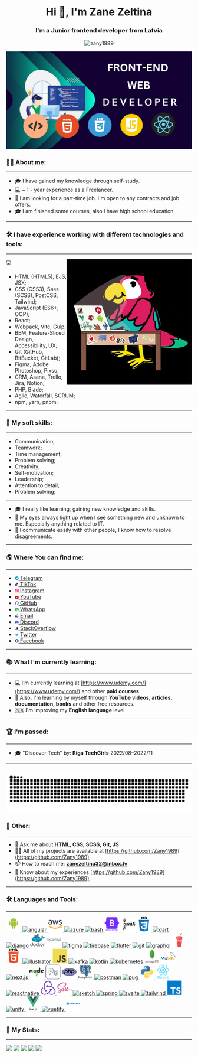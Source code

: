 <!--suppress ALL -->
<h1 align="center">Hi 👋, I'm Zane Zeltina</h1>
<h3 align="center">I'm a Junior frontend developer from Latvia</h3>

<p align="center"> <img src="https://komarev.com/ghpvc/?username=zany1989&label=Profile%20views&color=0e75b6&style=flat" alt="zany1989" /> </p>

![](assets/main-bg.png)

### 👩🏻 About me:
___
* 🎓 I have gained my knowledge through self-study.
* 💻 ~ 1 - year experience as a Freelancer.
* 💼 I am looking for a part-time job. I'm open to any contracts and job offers.
* 🎓 I am finished some courses, also I have high school education.
___
### 🛠️ I have experience working with different **technologies** and **tools**:
___
💻<img align="right" width="340" alt="coding-bird" src="assets/coding-bird.gif" />
  - HTML (HTML5), EJS, JSX;
  - CSS (CSS3), Sass (SCSS), PostCSS, Tailwind;
  - JavaScript (ES6+, OOP);
  - React;
  - Webpack, Vite, Gulp;
  - BEM, Feature-Sliced Design, Accessibility, UX;
  - Git (GitHub, BitBucket, GitLab);
  - Figma, Adobe Photoshop, Pixso;
  - CRM, Asana, Trello, Jira, Notion;
  - PHP, Blade;
  - Agile, Waterfall, SCRUM;
  - npm, yarn, pnpm;
___
### 🔑 My soft skills:
___
  - Communication;
  - Teamwork;
  - Time management;
  - Problem solving;
  - Creativity;
  - Self-motivation;
  - Leadership;
  - Attention to detail;
  - Problem solving;
___
* 🎓 I really like learning, gaining new knowledge and skills.
* 👀 My eyes always light up when I see something new and unknown to me. Especially 
  anything related to IT.
* 💬 I communicate easily with other people, I know how to resolve disagreements.
___
### 🌎 Where You can find me:
___
- <img src="assets/icons/platforms/telegram.svg" width="10"/><a href="https://t.me/Zany1989" target="_blank"> Telegram</a>
- <img src="assets/icons/platforms/tiktok.svg" width="10"/><a href="https://www.tiktok.com/@aleksanderlamkov" target="_blank"> TikTok</a>
- <img src="assets/icons/platforms/instagram.svg" width="10"/><a href="https://www.instagram.com/zanezeltina32/" target="_blank"> Instagram</a>
- <img src="assets/icons/platforms/youtube.svg" width="10"/><a href="https://www.youtube.com/@AleksanderLamkov" target="_blank"> YouTube</a>
- <img src="assets/icons/platforms/github.svg" width="10"/><a href="https://github.com/Zany1989" target="_blank"> GitHub</a>
- <img src="assets/icons/platforms/whatsapp.svg" width="10"/><a href="https://wa. me/3712909120" target="_blank"> WhatsApp</a>
- <img src="assets/icons/platforms/email.svg" width="10"/><a href="mailto:zanezeltina32@inbox.lv" target="_blank"> Email</a>
- <img src="assets/icons/platforms/discord.svg" width="10"/><a href="https://discord.gg/4b2c5e3f" target="_blank"> Discord</a>
- <img src="assets/icons/platforms/stackoverflow.svg" width="10"/><a href="https://stackoverflow.com/users/21370151/zany1919" target="_blank"> StackOverflow</a>
- <img src="assets/icons/platforms/twitter.svg" width="10"/><a href="https://x.com/ZaneZeltina35" target="_blank"> Twitter</a>
- <img src="assets/icons/platforms/facebook.svg" width="10"/><a href="https://www.facebook.com/aleksander.lamkov" target="_blank"> Facebook</a>
___
### 📚 What I'm currently learning:
___
- 💻 I’m currently learning at [https://www.udemy.com/](https://www.udemy.com/) and
  other **paid courses**
- 📑 Also, I'm learning by myself through **YouTube videos, articles, documentation, 
  books** and other free resources.
- 🇬🇧 I'm improving my **English language** level
___
### 🏆 I'm passed:
___
- 🎓 "Discover Tech" by: **Riga TechGirls** 2022/08–2022/11
___
###

<p align="center">
 <img width="600" src="assets/github-snake.svg" alt="snake"/>
</p>

### 🔖 Other:
___
- 💬 Ask me about **HTML, CSS, SCSS, Git, JS**
- 👨‍💻 All of my projects are available at [https://github.com/Zany1989](https://github.com/Zany1989)
- 📫 How to reach me: **zanezeltina32@inbox.lv**
- 📄 Know about my experiences [https://github.com/Zany1989](https://github.com/Zany1989)
___
### 🛠️ Languages and Tools:
___
<p align="left"> <a href="https://developer.android.com" target="_blank" 
rel="noreferrer"> <img src="https://raw.githubusercontent.com/devicons/devicon/master/icons/android/android-original-wordmark.svg" alt="android" width="40" height="40"/> </a> <a href="https://angular.io" target="_blank" rel="noreferrer"> <img src="https://angular.io/assets/images/logos/angular/angular.svg" alt="angular" width="40" height="40"/> </a> <a href="https://aws.amazon.com" target="_blank" rel="noreferrer"> <img src="https://raw.githubusercontent.com/devicons/devicon/master/icons/amazonwebservices/amazonwebservices-original-wordmark.svg" alt="aws" width="40" height="40"/> </a> <a href="https://azure.microsoft.com/en-in/" target="_blank" rel="noreferrer"> <img src="https://www.vectorlogo.zone/logos/microsoft_azure/microsoft_azure-icon.svg" alt="azure" width="40" height="40"/> </a> <a href="https://www.gnu.org/software/bash/" target="_blank" rel="noreferrer"> <img src="https://www.vectorlogo.zone/logos/gnu_bash/gnu_bash-icon.svg" alt="bash" width="40" height="40"/> </a> <a href="https://getbootstrap.com" target="_blank" rel="noreferrer"> <img src="https://raw.githubusercontent.com/devicons/devicon/master/icons/bootstrap/bootstrap-plain-wordmark.svg" alt="bootstrap" width="40" height="40"/> </a> <a href="https://canvasjs.com" target="_blank" rel="noreferrer"> <img src="https://raw.githubusercontent.com/Hardik0307/Hardik0307/master/assets/canvasjs-charts.svg" alt="canvasjs" width="40" height="40"/> </a> <a href="https://www.w3schools.com/css/" target="_blank" rel="noreferrer"> <img src="https://raw.githubusercontent.com/devicons/devicon/master/icons/css3/css3-original-wordmark.svg" alt="css3" width="40" height="40"/> </a> <a href="https://dart.dev" target="_blank" rel="noreferrer"> <img src="https://www.vectorlogo.zone/logos/dartlang/dartlang-icon.svg" alt="dart" width="40" height="40"/> </a> <a href="https://www.djangoproject.com/" target="_blank" rel="noreferrer"> <img src="https://cdn.worldvectorlogo.com/logos/django.svg" alt="django" width="40" height="40"/> </a> <a href="https://www.docker.com/" target="_blank" rel="noreferrer"> <img src="https://raw.githubusercontent.com/devicons/devicon/master/icons/docker/docker-original-wordmark.svg" alt="docker" width="40" height="40"/> </a> <a href="https://expressjs.com" target="_blank" rel="noreferrer"> <img src="https://raw.githubusercontent.com/devicons/devicon/master/icons/express/express-original-wordmark.svg" alt="express" width="40" height="40"/> </a> <a href="https://www.figma.com/" target="_blank" rel="noreferrer"> <img src="https://www.vectorlogo.zone/logos/figma/figma-icon.svg" alt="figma" width="40" height="40"/> </a> <a href="https://firebase.google.com/" target="_blank" rel="noreferrer"> <img src="https://www.vectorlogo.zone/logos/firebase/firebase-icon.svg" alt="firebase" width="40" height="40"/> </a> <a href="https://flutter.dev" target="_blank" rel="noreferrer"> <img src="https://www.vectorlogo.zone/logos/flutterio/flutterio-icon.svg" alt="flutter" width="40" height="40"/> </a> <a href="https://git-scm.com/" target="_blank" rel="noreferrer"> <img src="https://www.vectorlogo.zone/logos/git-scm/git-scm-icon.svg" alt="git" width="40" height="40"/> </a> <a href="https://graphql.org" target="_blank" rel="noreferrer"> <img src="https://www.vectorlogo.zone/logos/graphql/graphql-icon.svg" alt="graphql" width="40" height="40"/> </a> <a href="https://gulpjs.com" target="_blank" rel="noreferrer"> <img src="https://raw.githubusercontent.com/devicons/devicon/master/icons/gulp/gulp-plain.svg" alt="gulp" width="40" height="40"/> </a> <a href="https://www.w3.org/html/" target="_blank" rel="noreferrer"> <img src="https://raw.githubusercontent.com/devicons/devicon/master/icons/html5/html5-original-wordmark.svg" alt="html5" width="40" height="40"/> </a> <a href="https://www.adobe.com/in/products/illustrator.html" target="_blank" rel="noreferrer"> <img src="https://www.vectorlogo.zone/logos/adobe_illustrator/adobe_illustrator-icon.svg" alt="illustrator" width="40" height="40"/> </a> <a href="https://developer.mozilla.org/en-US/docs/Web/JavaScript" target="_blank" rel="noreferrer"> <img src="https://raw.githubusercontent.com/devicons/devicon/master/icons/javascript/javascript-original.svg" alt="javascript" width="40" height="40"/> </a> <a href="https://kafka.apache.org/" target="_blank" rel="noreferrer"> <img src="https://www.vectorlogo.zone/logos/apache_kafka/apache_kafka-icon.svg" alt="kafka" width="40" height="40"/> </a> <a href="https://kotlinlang.org" target="_blank" rel="noreferrer"> <img src="https://www.vectorlogo.zone/logos/kotlinlang/kotlinlang-icon.svg" alt="kotlin" width="40" height="40"/> </a> <a href="https://kubernetes.io" target="_blank" rel="noreferrer"> <img src="https://www.vectorlogo.zone/logos/kubernetes/kubernetes-icon.svg" alt="kubernetes" width="40" height="40"/> </a> <a href="https://www.mongodb.com/" target="_blank" rel="noreferrer"> <img src="https://raw.githubusercontent.com/devicons/devicon/master/icons/mongodb/mongodb-original-wordmark.svg" alt="mongodb" width="40" height="40"/> </a> <a href="https://www.mysql.com/" target="_blank" rel="noreferrer"> <img src="https://raw.githubusercontent.com/devicons/devicon/master/icons/mysql/mysql-original-wordmark.svg" alt="mysql" width="40" height="40"/> </a> <a href="https://nextjs.org/" target="_blank" rel="noreferrer"> <img src="https://cdn.worldvectorlogo.com/logos/nextjs-2.svg" alt="next.js" width="40" height="40"/> </a> <a href="https://nodejs.org" target="_blank" rel="noreferrer"> <img src="https://raw.githubusercontent.com/devicons/devicon/master/icons/nodejs/nodejs-original-wordmark.svg" alt="nodejs" width="40" height="40"/> </a> <a href="https://www.photoshop.com/en" target="_blank" rel="noreferrer"> <img src="https://raw.githubusercontent.com/devicons/devicon/master/icons/photoshop/photoshop-line.svg" alt="photoshop" width="40" height="40"/> </a> <a href="https://www.php.net" target="_blank" rel="noreferrer"> <img src="https://raw.githubusercontent.com/devicons/devicon/master/icons/php/php-original.svg" alt="php" width="40" height="40"/> </a> <a href="https://www.postgresql.org" target="_blank" rel="noreferrer"> <img src="https://raw.githubusercontent.com/devicons/devicon/master/icons/postgresql/postgresql-original-wordmark.svg" alt="postgresql" width="40" height="40"/> </a> <a href="https://postman.com" target="_blank" rel="noreferrer"> <img src="https://www.vectorlogo.zone/logos/getpostman/getpostman-icon.svg" alt="postman" width="40" height="40"/> </a> <a href="https://pugjs.org" target="_blank" rel="noreferrer"> <img src="https://cdn.worldvectorlogo.com/logos/pug.svg" alt="pug" width="40" height="40"/> </a> <a href="https://www.python.org" target="_blank" rel="noreferrer"> <img src="https://raw.githubusercontent.com/devicons/devicon/master/icons/python/python-original.svg" alt="python" width="40" height="40"/> </a> <a href="https://reactjs.org/" target="_blank" rel="noreferrer"> <img src="https://raw.githubusercontent.com/devicons/devicon/master/icons/react/react-original-wordmark.svg" alt="react" width="40" height="40"/> </a> <a href="https://reactnative.dev/" target="_blank" rel="noreferrer"> <img src="https://reactnative.dev/img/header_logo.svg" alt="reactnative" width="40" height="40"/> </a> <a href="https://redux.js.org" target="_blank" rel="noreferrer"> <img src="https://raw.githubusercontent.com/devicons/devicon/master/icons/redux/redux-original.svg" alt="redux" width="40" height="40"/> </a> <a href="https://sass-lang.com" target="_blank" rel="noreferrer"> <img src="https://raw.githubusercontent.com/devicons/devicon/master/icons/sass/sass-original.svg" alt="sass" width="40" height="40"/> </a> <a href="https://www.sketch.com/" target="_blank" rel="noreferrer"> <img src="https://www.vectorlogo.zone/logos/sketchapp/sketchapp-icon.svg" alt="sketch" width="40" height="40"/> </a> <a href="https://spring.io/" target="_blank" rel="noreferrer"> <img src="https://www.vectorlogo.zone/logos/springio/springio-icon.svg" alt="spring" width="40" height="40"/> </a> <a href="https://svelte.dev" target="_blank" rel="noreferrer"> <img src="https://upload.wikimedia.org/wikipedia/commons/1/1b/Svelte_Logo.svg" alt="svelte" width="40" height="40"/> </a> <a href="https://tailwindcss.com/" target="_blank" rel="noreferrer"> <img src="https://www.vectorlogo.zone/logos/tailwindcss/tailwindcss-icon.svg" alt="tailwind" width="40" height="40"/> </a> <a href="https://www.typescriptlang.org/" target="_blank" rel="noreferrer"> <img src="https://raw.githubusercontent.com/devicons/devicon/master/icons/typescript/typescript-original.svg" alt="typescript" width="40" height="40"/> </a> <a href="https://unity.com/" target="_blank" rel="noreferrer"> <img src="https://www.vectorlogo.zone/logos/unity3d/unity3d-icon.svg" alt="unity" width="40" height="40"/> </a> <a href="https://vuejs.org/" target="_blank" rel="noreferrer"> <img src="https://raw.githubusercontent.com/devicons/devicon/master/icons/vuejs/vuejs-original-wordmark.svg" alt="vue.js" width="40" height="40"/> </a> <a href="https://vuetifyjs.com/en/" target="_blank" rel="noreferrer"> <img src="https://bestofjs.org/logos/vuetify.svg" alt="vuetify" width="40" height="40"/> </a> <a href="https://webpack.js.org" target="_blank" rel="noreferrer"> <img src="https://raw.githubusercontent.com/devicons/devicon/d00d0969292a6569d45b06d3f350f463a0107b0d/icons/webpack/webpack-original-wordmark.svg" alt="webpack" width="40" height="40"/> </a> </p>

___
### 🔖 My Stats:
___
![](http://github-profile-summary-cards.vercel.app/api/cards/profile-details?username=Zany1989&theme=solarized)
![](http://github-profile-summary-cards.vercel.app/api/cards/repos-per-language?username=Zany1989&theme=solarized)
![](http://github-profile-summary-cards.vercel.app/api/cards/most-commit-language?username=Zany1989&theme=solarized)
![](http://github-profile-summary-cards.vercel.app/api/cards/stats?username=Zany1989&theme=solarized)
![](http://github-profile-summary-cards.vercel.app/api/cards/productive-time?username=Zany1989&theme=solarized)